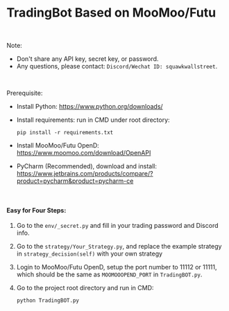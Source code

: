 # TradingBot Based on MooMoo/Futu
<br>

Note: 

- Don't share any API key, secret key, or password.
- Any questions, please contact: `Discord/Wechat ID: squawkwallstreet`.

<br>

Prerequisite:

- Install Python: https://www.python.org/downloads/

- Install requirements: run in CMD under root directory:
  ```
  pip install -r requirements.txt
  ```

- Install MooMoo/Futu OpenD: https://www.moomoo.com/download/OpenAPI

- PyCharm (Recommended), download and install: https://www.jetbrains.com/products/compare/?product=pycharm&product=pycharm-ce



<br>

#### Easy for Four Steps:

1. Go to the `env/_secret.py` and fill in your trading password and Discord info.
   
3. Go to the `strategy/Your_Strategy.py`, and replace the example strategy in `strategy_decision(self)` with your own strategy
   
5. Login to MooMoo/Futu OpenD, setup the port number to 11112 or 11111, which should be the same as `MOOMOOOPEND_PORT` in `TradingBOT.py`.
   
7. Go to the project root directory and run in CMD:
   ```
   python TradingBOT.py
   ``` 
